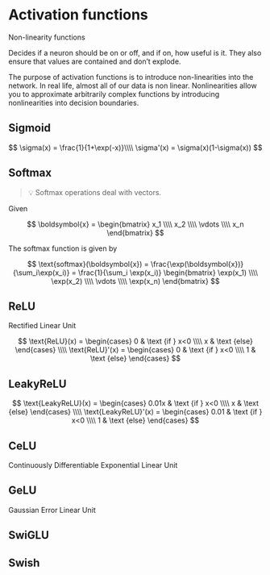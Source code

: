 # Activation functions

Non-linearity functions

Decides if a neuron should be on or off, and if on, how useful is it. They also ensure that values are contained and don’t explode.

The purpose of activation functions is to introduce non-linearities into the network. In real life, almost all of our data is non linear. Nonlinearities allow you to approximate arbitrarily complex functions by introducing nonlinearities into decision boundaries.

<!-- toc -->

## Sigmoid

$$
\sigma(x) = \frac{1}{1+\exp(-x)}\\\\
\sigma'(x) = \sigma(x)(1-\sigma(x))
$$

## Softmax

> 💡 Softmax operations deal with vectors.

Given

$$
\boldsymbol{x} = 
\begin{bmatrix}
    x_1 \\\\
    x_2 \\\\
    \vdots \\\\
    x_n
\end{bmatrix}
$$

The softmax function is given by

$$
\text{softmax}(\boldsymbol{x})
= \frac{\exp(\boldsymbol{x})}{\sum_i\exp(x_i)}
= \frac{1}{\sum_i \exp(x_i)}
    \begin{bmatrix}
        \exp(x_1) \\\\
        \exp(x_2) \\\\
        \vdots \\\\
        \exp(x_n)
    \end{bmatrix}
$$

## ReLU

Rectified Linear Unit

$$
\text{ReLU}(x)
= \begin{cases}
    0 & \text {if } x<0 \\\\
    x & \text {else}
\end{cases} \\\\
\text{ReLU}'(x)
= \begin{cases}
    0 & \text {if } x<0 \\\\
    1 & \text {else}
\end{cases}
$$

## LeakyReLU

$$
\text{LeakyReLU}(x) = 
\begin{cases}
    0.01x & \text {if } x<0 \\\\
    x     & \text {else}
\end{cases} \\\\
\text{LeakyReLU}'(x) = 
\begin{cases}
    0.01 & \text {if } x<0 \\\\
    1    & \text {else}
\end{cases} 
$$

## CeLU

Continuously Differentiable Exponential Linear Unit

## GeLU

Gaussian Error Linear Unit

## SwiGLU

## Swish
